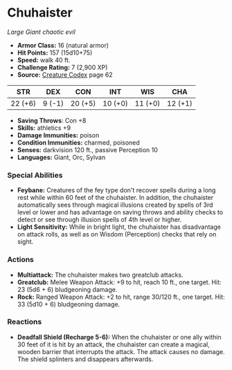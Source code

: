 # Chuhaister

*Large* *Giant* *chaotic evil*

- **Armor Class:** 16 (natural armor)
- **Hit Points:** 157 (15d10+75)
- **Speed:** walk 40 ft.
- **Challenge Rating:** 7 (2,900 XP)
- **Source:** [Creature Codex](https://koboldpress.com/kpstore/product/creature-codex-for-5th-edition-dnd) page 62

| STR | DEX | CON | INT | WIS | CHA |
| --- | --- | --- | --- | --- | --- |
| 22 (+6) | 9 (-1) | 20 (+5) | 10 (+0) | 11 (+0) | 12 (+1) |

- **Saving Throws**: Con +8
- **Skills:** athletics +9
- **Damage Immunities:** poison
- **Condition Immunities:** charmed, poisoned
- **Senses:** darkvision 120 ft., passive Perception 10
- **Languages:** Giant, Orc, Sylvan
### Special Abilities
- **Feybane:** Creatures of the fey type don't recover spells during a long rest while within 60 feet of the chuhaister. In addition, the chuhaister automatically sees through magical illusions created by spells of 3rd level or lower and has advantage on saving throws and ability checks to detect or see through illusion spells of 4th level or higher.
- **Light Sensitivity:** While in bright light, the chuhaister has disadvantage on attack rolls, as well as on Wisdom (Perception) checks that rely on sight.
### Actions
- **Multiattack:** The chuhaister makes two greatclub attacks.
- **Greatclub:** Melee Weapon Attack: +9 to hit, reach 10 ft., one target. Hit: 23 (5d6 + 6) bludgeoning damage.
- **Rock:** Ranged Weapon Attack: +2 to hit, range 30/120 ft., one target. Hit: 33 (5d10 + 6) bludgeoning damage.
### Reactions
- **Deadfall Shield (Recharge 5-6):** When the chuhaister or one ally within 30 feet of it is hit by an attack, the chuhaister can create a magical, wooden barrier that interrupts the attack. The attack causes no damage. The shield splinters and disappears afterwards.


